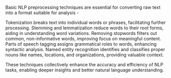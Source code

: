 Basic NLP preprocessing techniques are essential for converting raw text into a format suitable for analysis - 

Tokenization breaks text into individual words or phrases, facilitating further processing.
Stemming and lemmatization reduce words to their root forms, aiding in understanding word variations.
Removing stopwords filters out common, non-informative words, improving focus on meaningful content.
Parts of speech tagging assigns grammatical roles to words, enhancing syntactic analysis.
Named entity recognition identifies and classifies proper nouns like names, locations, and organizations, providing valuable context.

These techniques collectively enhance the accuracy and efficiency of NLP tasks, enabling deeper insights and better natural language understanding.
